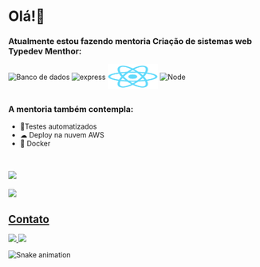  # Olá!👋

### Atualmente estou fazendo mentoria  Criação de sistemas web Typedev Menthor:
<div style="display: inline_block">
   <img align="center" alt="Banco de dados " height="60" width="20%" src="https://cdn.jsdelivr.net/gh/devicons/devicon/icons/mongodb/mongodb-plain-wordmark.svg">
   <img align="center" alt="express" height="50" width="20%" src="https://cdn.jsdelivr.net/gh/devicons/devicon/icons/express/express-original-wordmark.svg" >
   <img align="center" alt="React" height="50" width="20%" src="https://raw.githubusercontent.com/devicons/devicon/master/icons/react/react-original.svg">
   <img align="center" alt="Node" height="60" width="20%" src="https://cdn.jsdelivr.net/gh/devicons/devicon/icons/nodejs/nodejs-plain-wordmark.svg">
  
</div>

##

### A mentoria também contempla:
- 🧾Testes automatizados
- ☁ Deploy na nuvem AWS
- 🚢 Docker
##
<br>
<div >
 <a href= "https://github.com/andressamalagutti">
 <img height = "180em" src="https://github-readme-stats.vercel.app/api?username=andressamalagutti&theme=cobalt&show_icons=true&include_all=commits=true&count"/><br><br>
 <img height = "180em" src="https://github-readme-stats.vercel.app/api/top-langs/?username=andressamalagutti&layout=compact&langs_count=16&theme=cobalt"/>
 </div>
 
 ## Contato
<div> 
 
 <a href = "mailto:andressamalagutt@hotmail.com"><img src="https://img.shields.io/badge/-Email-%23333?style=for-the-badge&logo=outlook&logoColor=white" target="_blank">  </a>
 <a href="https://www.linkedin.com/in/andressamalagutti" target="_blank"><img src="https://img.shields.io/badge/-LinkedIn-%230077B5?style=for-the-badge&logo=linkedin&logoColor=white" target="_blank"></a> 
</div>
 
![Snake animation](https://github.com/andressamalagutti/andressamalagutti/blob/output/github-contribution-grid-snake.gif)
